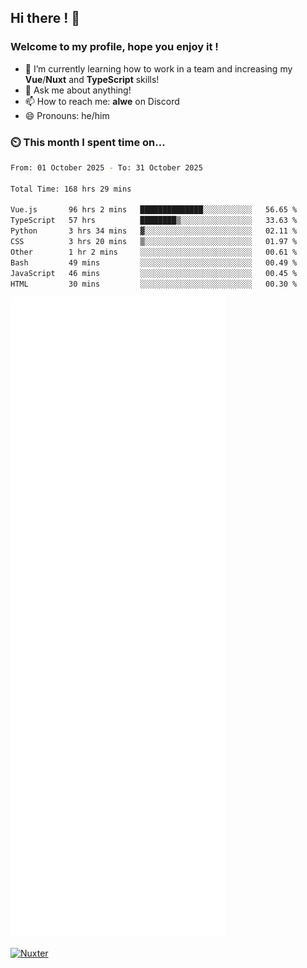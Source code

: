 ## Hi there ! 👋

### Welcome to my profile, hope you enjoy it !

- 🌱 I’m currently learning how to work in a team and increasing my **Vue**/**Nuxt** and **TypeScript** skills!
- 💬 Ask me about anything!
- 📫 How to reach me: **alwe** on Discord
- 😄 Pronouns: he/him

### ⏲️ This month I spent time on...

<!--START_SECTION:waka-->

```bash
From: 01 October 2025 - To: 31 October 2025

Total Time: 168 hrs 29 mins

Vue.js       96 hrs 2 mins   ██████████████░░░░░░░░░░░   56.65 %
TypeScript   57 hrs          ████████▒░░░░░░░░░░░░░░░░   33.63 %
Python       3 hrs 34 mins   ▓░░░░░░░░░░░░░░░░░░░░░░░░   02.11 %
CSS          3 hrs 20 mins   ▒░░░░░░░░░░░░░░░░░░░░░░░░   01.97 %
Other        1 hr 2 mins     ░░░░░░░░░░░░░░░░░░░░░░░░░   00.61 %
Bash         49 mins         ░░░░░░░░░░░░░░░░░░░░░░░░░   00.49 %
JavaScript   46 mins         ░░░░░░░░░░░░░░░░░░░░░░░░░   00.45 %
HTML         30 mins         ░░░░░░░░░░░░░░░░░░░░░░░░░   00.30 %
```

<!--END_SECTION:waka-->

![Metrics](./github-metrics.svg)

[![Nuxter](https://nuxters.nuxt.com/card/zAlweNy26/og.png)](https://nuxters.nuxt.com/zAlweNy26)
